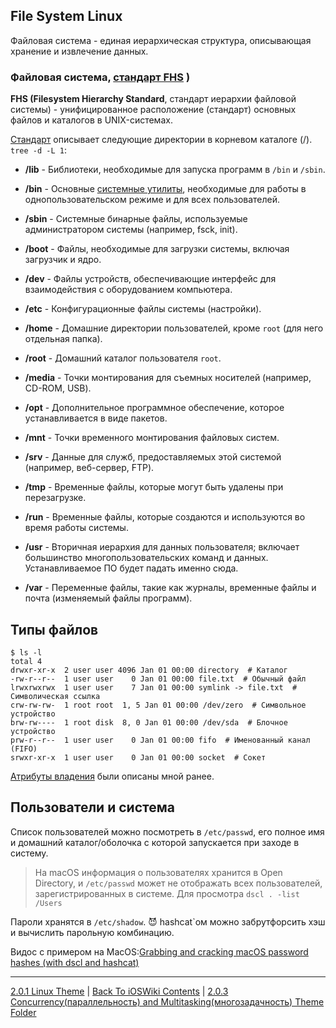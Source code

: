 ## File System Linux

Файловая система - единая иерархическая структура, описывающая хранение и извлечение данных.

### Файловая система, [стандарт FHS](https://refspecs.linuxfoundation.org/fhs.shtml) )

**FHS (Filesystem Hierarchy Standard**, стандарт иерархии файловой системы) - унифицированное расположение (стандарт) основных файлов и каталогов в UNIX-системах.

[Стандарт](https://refspecs.linuxfoundation.org/fhs.shtml) описывает следующие директории в корневом каталоге (/). `tree -d -L 1`:

* **/lib** - Библиотеки, необходимые для запуска программ в `/bin` и `/sbin`.
* **/bin** - Основные [системные утилиты](/1%20Common/1.3%20Terminal/1.3.3%20CLI/), необходимые для работы в однопользовательском режиме и для всех пользователей.
* **/sbin** - Системные бинарные файлы, используемые администратором системы (например, fsck, init).


* **/boot** - Файлы, необходимые для загрузки системы, включая загрузчик и ядро.
* **/dev** - Файлы устройств, обеспечивающие интерфейс для взаимодействия с оборудованием компьютера.
* **/etc** - Конфигурационные файлы системы (настройки).


* **/home** - Домашние директории пользователей, кроме `root` (для него отдельная папка).
* **/root** - Домашний каталог пользователя `root`.


* **/media** - Точки монтирования для съемных носителей (например, CD-ROM, USB).
* **/opt** - Дополнительное программное обеспечение, которое устанавливается в виде пакетов.


* **/mnt** - Точки временного монтирования файловых систем.
* **/srv** - Данные для служб, предоставляемых этой системой (например, веб-сервер, FTP).

* **/tmp** - Временные файлы, которые могут быть удалены при перезагрузке.
* **/run** - Временные файлы, которые создаются и используются во время работы системы.

* **/usr** - Вторичная иерархия для данных пользователя; включает большинство многопользовательских команд и данных. Устанавливаемое ПО будет падать именно сюда.
* **/var** - Переменные файлы, такие как журналы, временные файлы и почта (изменяемый файлы программ).

## Типы файлов 

```
$ ls -l
total 4
drwxr-xr-x  2 user user 4096 Jan 01 00:00 directory  # Каталог
-rw-r--r--  1 user user    0 Jan 01 00:00 file.txt  # Обычный файл
lrwxrwxrwx  1 user user    7 Jan 01 00:00 symlink -> file.txt  # Символическая ссылка
crw-rw-rw-  1 root root  1, 5 Jan 01 00:00 /dev/zero  # Символьное устройство
brw-rw----  1 root disk  8, 0 Jan 01 00:00 /dev/sda  # Блочное устройство
prw-r--r--  1 user user    0 Jan 01 00:00 fifo  # Именованный канал (FIFO)
srwxr-xr-x  1 user user    0 Jan 01 00:00 socket  # Сокет
```

[Атрибуты владения](/1%20Common/1.3%20Terminal/1.3.3%20CLI/1.3.3.3%20Chmod.md) были описаны мной ранее. 

## Пользователи и система

Список пользователей можно посмотреть в `/etc/passwd`, его полное имя и домашний каталог/оболочка с которой запускается при заходе в систему.

> На macOS информация о пользователях хранится в Open Directory, и `/etc/passwd` может не отображать всех пользователей, зарегистрированных в системе. Для просмотра `dscl . -list /Users`

Пароли хранятся в `/etc/shadow`. 😈 hashcat`ом можно забрутфорсить хэш и вычислить парольную комбинацию. 

Видос с примером на MacOS:[Grabbing and cracking macOS password hashes (with dscl and hashcat)](https://www.youtube.com/watch?v=b3yypGo4J2k)

---

[2.0.1 Linux Theme](./2.0.1%20Linux.md) | [Back To iOSWiki Contents](https://github.com/eldaroid/iOSWiki) |  [2.0.3 Concurrency(параллельность) and Multitasking(многозадачность) Theme Folder](./2.0.3%20ConcurrencyAndMultitasking/)